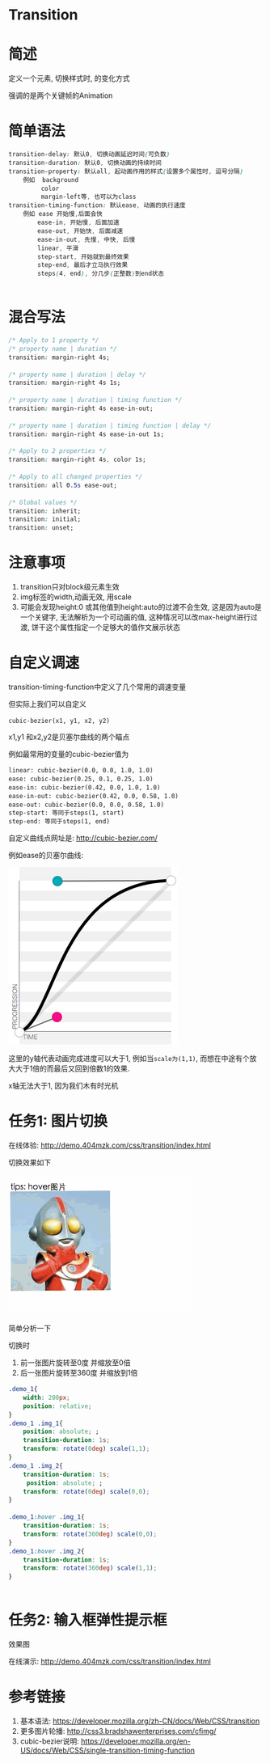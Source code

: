 # Transition

# 简述

定义一个元素, 切换样式时, 的变化方式

强调的是两个关键帧的Animation

# 简单语法

```css
transition-delay: 默认0, 切换动画延迟时间(可负数)
transition-duration: 默认0, 切换动画的持续时间
transition-property: 默认all, 起动画作用的样式(设置多个属性时, 逗号分隔)
    例如  background
         color
         margin-left等, 也可以为class
transition-timing-function: 默认ease, 动画的执行速度
    例如 ease 开始慢,后面会快
        ease-in, 开始慢, 后面加速
        ease-out, 开始快, 后面减速
        ease-in-out, 先慢, 中快, 后慢
        linear, 平滑
        step-start, 开始就到最终效果
        step-end, 最后才立马执行效果
        steps(4, end), 分几步(正整数)到end状态
    
```

# 混合写法

```css
/* Apply to 1 property */
/* property name | duration */
transition: margin-right 4s;

/* property name | duration | delay */
transition: margin-right 4s 1s;

/* property name | duration | timing function */
transition: margin-right 4s ease-in-out;

/* property name | duration | timing function | delay */
transition: margin-right 4s ease-in-out 1s;

/* Apply to 2 properties */
transition: margin-right 4s, color 1s;

/* Apply to all changed properties */
transition: all 0.5s ease-out;

/* Global values */
transition: inherit;
transition: initial;
transition: unset;
```

# 注意事项

1. transition只对block级元素生效
2. img标签的width,动画无效, 用scale
3. 可能会发现height:0 或其他值到height:auto的过渡不会生效, 这是因为auto是一个关键字, 无法解析为一个可动画的值, 这种情况可以改max-height进行过渡, 饼干这个属性指定一个足够大的值作文展示状态

# 自定义调速

transition-timing-function中定义了几个常用的调速变量

但实际上我们可以自定义

`cubic-bezier(x1, y1, x2, y2)`

x1,y1 和x2,y2是贝塞尔曲线的两个瞄点

例如最常用的变量的cubic-bezier值为

```html
linear: cubic-bezier(0.0, 0.0, 1.0, 1.0)
ease: cubic-bezier(0.25, 0.1, 0.25, 1.0)
ease-in: cubic-bezier(0.42, 0.0, 1.0, 1.0)
ease-in-out: cubic-bezier(0.42, 0.0, 0.58, 1.0)
ease-out: cubic-bezier(0.0, 0.0, 0.58, 1.0)
step-start: 等同于steps(1, start)
step-end: 等同于steps(1, end)
```

自定义曲线点网址是: http://cubic-bezier.com/

例如ease的贝塞尔曲线:

![ease贝塞尔曲线](/assets/ease-bezier.png)

这里的y轴代表动画完成进度可以大于1, 例如当`scale为(1,1)`, 而想在中途有个放大大于1倍的而最后又回到倍数1的效果.

x轴无法大于1, 因为我们木有时光机

# 任务1: 图片切换

在线体验: http://demo.404mzk.com/css/transition/index.html

切换效果如下

![transition图片切换](/assets/transition-image-hover-3.gif)

简单分析一下

切换时 

1. 前一张图片旋转至0度 并缩放至0倍
2. 后一张图片旋转至360度 并缩放到1倍 

```css        
.demo_1{
    width: 200px;
    position: relative;
}
.demo_1 .img_1{
    position: absolute; ;
    transition-duration: 1s;
    transform: rotate(0deg) scale(1,1);
}
.demo_1 .img_2{
    transition-duration: 1s;
     position: absolute; ;
    transform: rotate(0deg) scale(0,0);
}

.demo_1:hover .img_1{
    transition-duration: 1s;
    transform: rotate(360deg) scale(0,0);
}
.demo_1:hover .img_2{
    transition-duration: 1s;
    transform: rotate(360deg) scale(1,1);
}
        
```

# 任务2: 输入框弹性提示框

效果图

在线演示: http://demo.404mzk.com/css/transition/index.html


# 参考链接

1. 基本语法: https://developer.mozilla.org/zh-CN/docs/Web/CSS/transition
2. 更多图片轮播: http://css3.bradshawenterprises.com/cfimg/
3. cubic-bezier说明: https://developer.mozilla.org/en-US/docs/Web/CSS/single-transition-timing-function